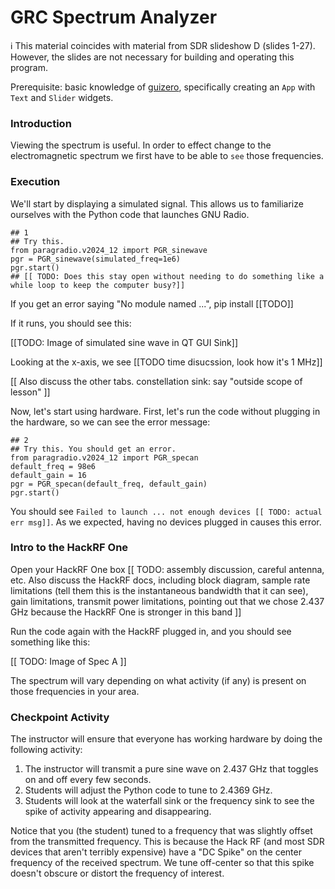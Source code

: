 
# GRC Spectrum Analyzer

ℹ️ This material coincides with material from SDR slideshow D (slides 1-27).  However, the slides are not necessary for building and operating this program.

Prerequisite: basic knowledge of [guizero](https://github.com/python-can-define-radio/python-course/blob/main/classroom_activities/Ch02_Advanced/03_guizero.md), specifically creating an `App` with `Text` and `Slider` widgets.

### Introduction

Viewing the spectrum is useful. In order to effect change to the electromagnetic spectrum we first have to be able to `see` those frequencies.

### Execution

We'll start by displaying a simulated signal. This allows us to familiarize ourselves with the Python code that launches GNU Radio.

```python3
## 1
## Try this.
from paragradio.v2024_12 import PGR_sinewave
pgr = PGR_sinewave(simulated_freq=1e6)
pgr.start()
## [[ TODO: Does this stay open without needing to do something like a while loop to keep the computer busy?]]
```

If you get an error saying "No module named ...", pip install [[TODO]]

If it runs, you should see this:

[[TODO: Image of simulated sine wave in QT GUI Sink]]

Looking at the x-axis, we see [[TODO time disucssion, look how it's 1 MHz]]

[[ Also discuss the other tabs. constellation sink: say "outside scope of lesson" ]]

Now, let's start using hardware. First, let's run the code without plugging in the hardware, so we can see the error message:

```python3
## 2
## Try this. You should get an error.
from paragradio.v2024_12 import PGR_specan
default_freq = 98e6
default_gain = 16
pgr = PGR_specan(default_freq, default_gain)
pgr.start()
```

You should see `Failed to launch ... not enough devices [[ TODO: actual err msg]]`. As we expected, having no devices plugged in causes this error.

### Intro to the HackRF One

Open your HackRF One box [[ TODO: assembly discussion, careful antenna, etc. Also discuss the HackRF docs, including block diagram, sample rate limitations (tell them this is the instantaneous bandwidth that it can see), gain limitations, transmit power limitations, pointing out that we chose 2.437 GHz because the HackRF One is stronger in this band ]]

Run the code again with the HackRF plugged in, and you should see something like this:

[[ TODO: Image of Spec A ]]

The spectrum will vary depending on what activity (if any) is present on those frequencies in your area.

### Checkpoint Activity

The instructor will ensure that everyone has working hardware by doing the following activity:

1. The instructor will transmit a pure sine wave on 2.437 GHz that toggles on and off every few seconds.
2. Students will adjust the Python code to tune to 2.4369 GHz.
3. Students will look at the waterfall sink or the frequency sink to see the spike of activity appearing and disappearing.

Notice that you (the student) tuned to a frequency that was slightly offset from the transmitted frequency. This is because the Hack RF (and most SDR devices that aren't terribly expensive) have a "DC Spike" on the center frequency of the received spectrum. We tune off-center so that this spike doesn't obscure or distort the frequency of interest.
